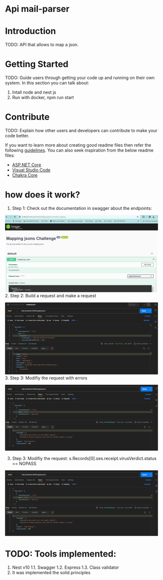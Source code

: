 # Api mail-parser
# Introduction 
TODO: API that allows to map a json.

# Getting Started
TODO: Guide users through getting your code up and running on their own system. In this section you can talk about:
1.  Intall node and nest js
2.  Run with docker, npm run start


# Contribute
TODO: Explain how other users and developers can contribute to make your code better. 

If you want to learn more about creating good readme files then refer the following [guidelines](https://docs.microsoft.com/en-us/azure/devops/repos/git/create-a-readme?view=azure-devops). You can also seek inspiration from the below readme files:
- [ASP.NET Core](https://github.com/aspnet/Home)
- [Visual Studio Code](https://github.com/Microsoft/vscode)
- [Chakra Core](https://github.com/Microsoft/ChakraCore)


# how does it work?
1.  Step 1: Check out the documentation in swagger about the endpoints:

![Alt text](image-1.png)
2.  Step 2: Build a request and make a request 

![Alt text](image-2.png)
3.  Step 3: Modifiy the request with errors

![Alt text](image-3.png)

3.  Step 3: Modifiy the request: s.Records[0].ses.receipt.virusVerdict.status == NOPASS

![Alt text](image-3.png)


# TODO: Tools implemented:
1. Nest v10
1.1.    Swagger
1.2.    Express
1.3.    Class validator
2. It was implemented the solid principles

